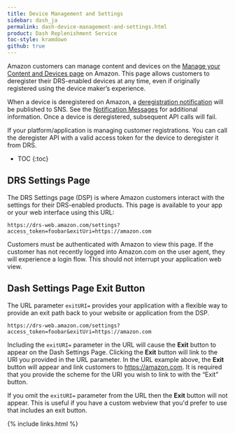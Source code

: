 ```yaml
---
title: Device Management and Settings
sidebar: dash_ja
permalink: dash-device-management-and-settings.html
product: Dash Replenishment Service
toc-style: kramdown
github: true
---
```


Amazon customers can manage content and devices on the [Manage your Content and Devices page](http://www.amazon.com/MYCD/) on Amazon. This page allows customers to deregister their DRS-enabled devices at any time, even if originally registered using the device maker’s experience.

When a device is deregistered on Amazon, a [deregistration notification](https://developer.amazon.com/public/solutions/devices/dash-replenishment-service/docs/dash-notification-messages#device-deregistered) will be published to SNS. See the [Notification Messages](https://developer.amazon.com/public/solutions/devices/dash-replenishment-service/docs/dash-notification-messages) for additional information. Once a device is deregistered, subsequent API calls will fail.

If your platform/application is managing customer registrations. You can call the deregister API with a valid access token for the device to deregister it from DRS.

* TOC
{:toc}

## DRS Settings Page

The DRS Settings page (DSP) is where Amazon customers interact with the settings for their DRS-enabled products. This page is available to your app or your web interface using this URL:

```
https://drs-web.amazon.com/settings?access_token=foobar&exitUri=https://amazon.com
```

Customers must be authenticated with Amazon to view this page. If the customer has not recently logged into Amazon.com on the user agent, they will experience a login flow. This should not interrupt your application web view.

## Dash Settings Page Exit Button

The URL parameter `exitURI=` provides your application with a flexible way to provide an exit path back to your website or application from the DSP.  

```
https://drs-web.amazon.com/settings?access_token=foobar&exitUri=https://amazon.com
```

Including the `exitURI=` parameter in the URL will cause the **Exit** button to appear on the Dash Settings Page. Clicking the **Exit** button will link to the URI you provided in the URL parameter. In the URL example above, the **Exit** button will appear and link customers to https://amazon.com. It is required that you provide the scheme for the URI you wish to link to with the “Exit” button.

If you omit the `exitURI=` parameter from the URL then the **Exit** button will not appear. This is useful if you have a custom webview that you'd prefer to use that includes an exit button.

{% include links.html %}
